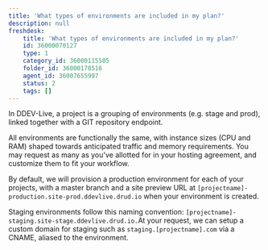 ```yaml
---
title: 'What types of environments are included in my plan?'
description: null
freshdesk:
    title: 'What types of environments are included in my plan?'
    id: 36000070127
    type: 1
    category_id: 36000115505
    folder_id: 36000178516
    agent_id: 36007655997
    status: 2
    tags: []
---
```


In DDEV-Live, a project is a grouping of environments (e.g. stage and prod), linked together with a GIT repository endpoint.

All environments are functionally the same, with instance sizes (CPU and RAM) shaped towards anticipated traffic and memory requirements. You may request as many as you've allotted for in your hosting agreement, and customize them to fit your workflow.

By default, we will provision a production environment for each of your projects, with a master branch and a site preview URL at `[projectname]-production.site-prod.ddevlive.drud.io` when your environment is created.

Staging environments follow this naming convention: `[projectname]-staging.site-stage.ddevlive.drud.io.`At your request, we can setup a custom domain for staging such as `staging.[projectname].com` via a CNAME, aliased to the environment.

